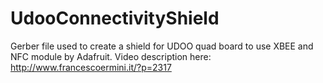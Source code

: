 # UdooConnectivityShield

Gerber file used to create a shield for UDOO quad board to use XBEE and NFC module by Adafruit.
Video description here: http://www.francescoermini.it/?p=2317
